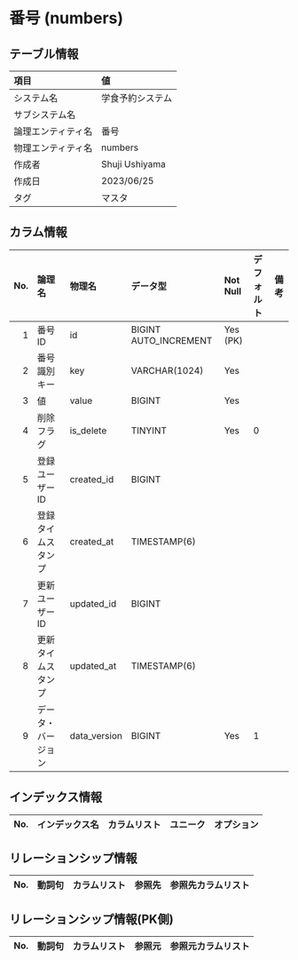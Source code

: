 # 番号 (numbers)

## テーブル情報

| 項目                           | 値                                                                                                   |
|:-------------------------------|:-----------------------------------------------------------------------------------------------------|
| システム名                     | 学食予約システム                                                                                     |
| サブシステム名                 |                                                                                                      |
| 論理エンティティ名             | 番号                                                                                                 |
| 物理エンティティ名             | numbers                                                                                              |
| 作成者                         | Shuji Ushiyama                                                                                       |
| 作成日                         | 2023/06/25                                                                                           |
| タグ                           | マスタ                                                                                               |



## カラム情報

| No. | 論理名                         | 物理名                         | データ型                       | Not Null | デフォルト           | 備考                           |
|----:|:-------------------------------|:-------------------------------|:-------------------------------|:---------|:---------------------|:-------------------------------|
|   1 | 番号ID                         | id                             | BIGINT AUTO_INCREMENT          | Yes (PK) |                      |                                |
|   2 | 番号識別キー                   | key                            | VARCHAR(1024)                  | Yes      |                      |                                |
|   3 | 値                             | value                          | BIGINT                         | Yes      |                      |                                |
|   4 | 削除フラグ                     | is_delete                      | TINYINT                        | Yes      | 0                    |                                |
|   5 | 登録ユーザーID                 | created_id                     | BIGINT                         |          |                      |                                |
|   6 | 登録タイムスタンプ             | created_at                     | TIMESTAMP(6)                   |          |                      |                                |
|   7 | 更新ユーザーID                 | updated_id                     | BIGINT                         |          |                      |                                |
|   8 | 更新タイムスタンプ             | updated_at                     | TIMESTAMP(6)                   |          |                      |                                |
|   9 | データ・バージョン             | data_version                   | BIGINT                         | Yes      | 1                    |                                |



## インデックス情報

| No. | インデックス名                 | カラムリスト                             | ユニーク   | オプション                     | 
|----:|:-------------------------------|:-----------------------------------------|:-----------|:-------------------------------|



## リレーションシップ情報

| No. | 動詞句                         | カラムリスト                             | 参照先                         | 参照先カラムリスト                       |
|----:|:-------------------------------|:-----------------------------------------|:-------------------------------|:-----------------------------------------|



## リレーションシップ情報(PK側)

| No. | 動詞句                         | カラムリスト                             | 参照元                         | 参照元カラムリスト                       |
|----:|:-------------------------------|:-----------------------------------------|:-------------------------------|:-----------------------------------------|


